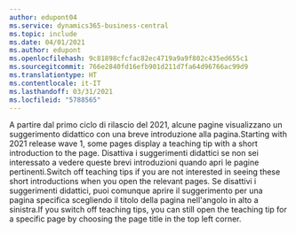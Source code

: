 ```yaml
---
author: edupont04
ms.service: dynamics365-business-central
ms.topic: include
ms.date: 04/01/2021
ms.author: edupont
ms.openlocfilehash: 9c81898cfcfac82ec4719a9a9f802c435ed655c1
ms.sourcegitcommit: 766e2840fd16efb901d211d7fa64d96766ac99d9
ms.translationtype: HT
ms.contentlocale: it-IT
ms.lasthandoff: 03/31/2021
ms.locfileid: "5788565"
---
```

<span data-ttu-id="bdc41-101">A partire dal primo ciclo di rilascio del 2021, alcune pagine visualizzano un suggerimento didattico con una breve introduzione alla pagina.</span><span class="sxs-lookup"><span data-stu-id="bdc41-101">Starting with 2021 release wave 1, some pages display a teaching tip with a short introduction to the page.</span></span> <span data-ttu-id="bdc41-102">Disattiva i suggerimenti didattici se non sei interessato a vedere queste brevi introduzioni quando apri le pagine pertinenti.</span><span class="sxs-lookup"><span data-stu-id="bdc41-102">Switch off teaching tips if you are not interested in seeing these short introductions when you open the relevant pages.</span></span> <span data-ttu-id="bdc41-103">Se disattivi i suggerimenti didattici, puoi comunque aprire il suggerimento per una pagina specifica scegliendo il titolo della pagina nell'angolo in alto a sinistra.</span><span class="sxs-lookup"><span data-stu-id="bdc41-103">If you switch off teaching tips, you can still open the teaching tip for a specific page by choosing the page title in the top left corner.</span></span>  
